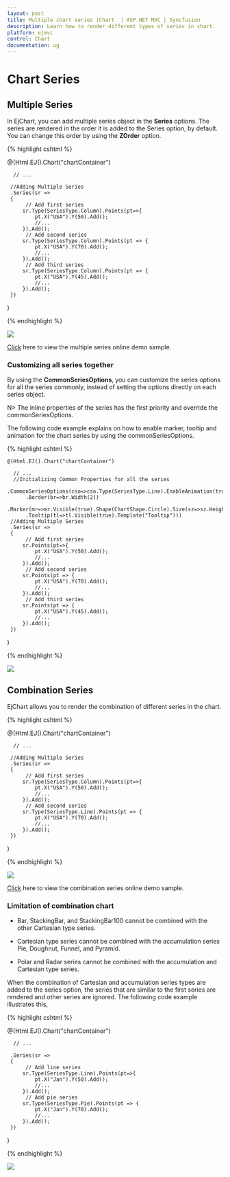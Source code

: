 ```yaml
---
layout: post
title: Multiple chart series |Chart  | ASP.NET MVC | Syncfusion
description: Learn how to render different types of series in chart.
platform: ejmvc
control: Chart
documentation: ug
---
```


# Chart Series

## Multiple Series

In EjChart, you can add multiple series object in the **Series** options. The series are rendered in the order it is added to the Series option, by default. You can change this order by using the **ZOrder** option.  

{% highlight cshtml %}


@(Html.EJ().Chart("chartContainer")

      // ...

     //Adding Multiple Series
     .Series(sr =>
     {
          // Add first series
         sr.Type(SeriesType.Column).Points(pt=>{
             pt.X("USA").Y(50).Add();
             //...
         }).Add();
          // Add second series
         sr.Type(SeriesType.Column).Points(pt => { 
             pt.X("USA").Y(70).Add(); 
             //...
         }).Add();
          // Add third series
         sr.Type(SeriesType.Column).Points(pt => { 
             pt.X("USA").Y(45).Add();
             //...
         }).Add();
     })
 )


{% endhighlight %}

![](Chart-Series_images/Chart-Series_img1.png)


[Click](http://mvc.syncfusion.com/demos/web/chart/column) here to view the multiple series online demo sample.


### Customizing all series together

By using the **CommonSeriesOptions**, you can customize the series options for all the series commonly, instead of setting the options directly on each series object. 

N> The inline properties of the series has the first priority and override the commonSeriesOptions.

The following code example explains on how to enable marker, tooltip and animation for the chart series by using the commonSeriesOptions.

{% highlight cshtml %}


    @(Html.EJ().Chart("chartContainer")

      // ...
      //Initializing Common Properties for all the series
      .CommonSeriesOptions(cso=>cso.Type(SeriesType.Line).EnableAnimation(true)
          .Border(br=>br.Width(2))
          .Marker(mr=>mr.Visible(true).Shape(ChartShape.Circle).Size(sz=>sz.Height(10).Width(10)))
          .Tooltip(tl=>tl.Visible(true).Template("Tooltip")))
     //Adding Multiple Series
     .Series(sr =>
     {
          // Add first series
         sr.Points(pt=>{
             pt.X("USA").Y(50).Add();
             //...
         }).Add();
          // Add second series
         sr.Points(pt => { 
             pt.X("USA").Y(70).Add(); 
             //...
         }).Add();
          // Add third series
         sr.Points(pt => { 
             pt.X("USA").Y(45).Add();
             //...
         }).Add();
     })
 )


{% endhighlight %} 

![](Chart-Series_images/Chart-Series_img2.png)


## Combination Series

EjChart allows you to render the combination of different series in the chart. 

{% highlight cshtml %}


@(Html.EJ().Chart("chartContainer")

      // ...
    
     //Adding Multiple Series
     .Series(sr =>
     {
          // Add first series
         sr.Type(SeriesType.Column).Points(pt=>{
             pt.X("USA").Y(50).Add();
             //...
         }).Add();
          // Add second series
         sr.Type(SeriesType.Line).Points(pt => { 
             pt.X("USA").Y(70).Add(); 
             //...        
         }).Add();
     })
 )


{% endhighlight %}

![](Chart-Series_images/Chart-Series_img3.png)


[Click](http://mvc.syncfusion.com/demos/web/chart/combination) here to view the combination series online demo sample.

### Limitation of combination chart

* Bar, StackingBar, and StackingBar100 cannot be combined with the other Cartesian type series.

* Cartesian type series cannot be combined with the accumulation series Pie, Doughnut, Funnel, and Pyramid.

* Polar and Radar series cannot be combined with the accumulation and Cartesian type series.

When the combination of Cartesian and accumulation series types are added to the series option, the series that are similar to the first series are rendered and other series are ignored. The following code example illustrates this,  


{% highlight cshtml %}


@(Html.EJ().Chart("chartContainer")

      // ...
    
     .Series(sr =>
     {
          // Add line series
         sr.Type(SeriesType.Line).Points(pt=>{
             pt.X("Jan").Y(50).Add();
             //...
         }).Add();
          // Add pie series
         sr.Type(SeriesType.Pie).Points(pt => { 
             pt.X("Jan").Y(70).Add(); 
             //...        
         }).Add();
     })
 )

{% endhighlight %}

![](Chart-Series_images/Chart-Series_img4.png)

